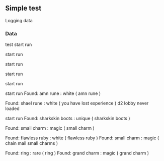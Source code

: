 ## Simple test

Logging data

### Data


test
start run

start run

start run

start run

start run

start run
Found: amn rune : white ( amn rune )


Found: shael rune : white ( you have lost experience )
d2 lobby never loaded

start run
Found: sharkskin boots : unique ( sharkskin boots )

Found: small charm : magic ( small charm )


Found: flawless ruby : white ( flawless ruby )
Found: small charm : magic ( chain mail small charms )

Found: ring : rare ( ring )
Found: grand charm : magic ( grand charm )


